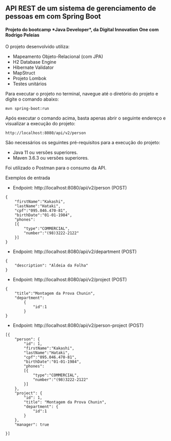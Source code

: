 <h2>API REST de um sistema de gerenciamento de pessoas em com Spring Boot</h2>
<h4>Projeto do bootcamp *Java Developer*, da Digital Innovation One com Rodrigo Peleias</h4>

O projeto desenvolvido utiliza:

* Mapeamento Objeto-Relacional (com JPA) 
* H2 Database Engine
* Hibernate Validator
* MapStruct
* Projeto Lombok
* Testes unitários

Para executar o projeto no terminal, navegue até o diretório do projeto e digite o comando abaixo:

```shell script
mvn spring-boot:run 
```

Após executar o comando acima, basta apenas abrir o seguinte endereço e visualizar a execução do projeto:

```
http://localhost:8080/api/v2/person
```


São necessários os seguintes pré-requisitos para a execução do projeto:

* Java 11 ou versões superiores.
* Maven 3.6.3 ou versões superiores.


Foi utilizado o Postman para o consumo da API.

Exemplos de entrada

* Endpoint: http://localhost:8080/api/v2/person (POST)
```
{
	"firstName":"Kakashi",
	"lastName":"Hataki",
	"cpf":"095.046.470-81",
	"birthDate":"01-01-1984",
	"phones":
	[{
		"type":"COMMERCIAL",
		"number":"(98)3222-2122"
	}]
}
```

* Endpoint: http://localhost:8080/api/v2/department (POST)
```
{
    "description": "Aldeia da Folha"
}
```

* Endpoint: http://localhost:8080/api/v2/project (POST)
```
{
    "title":"Montagem da Prova Chunin",
    "department":
        {
            "id":1
        }
}
```

* Endpoint: http://localhost:8080/api/v2/person-project (POST)
```
[{
    "person": {
        "id": 1,
        "firstName":"Kakashi",
        "lastName":"Hataki",
        "cpf":"095.046.470-81",
        "birthDate":"01-01-1984",
        "phones":
        [{
            "type":"COMMERCIAL",
            "number":"(98)3222-2122"
        }]
    },
    "project": {
        "id": 1,
        "title": "Montagem da Prova Chunin",
        "department": {
            "id":1
        }
    },
    "manager": true
	
}]
```




